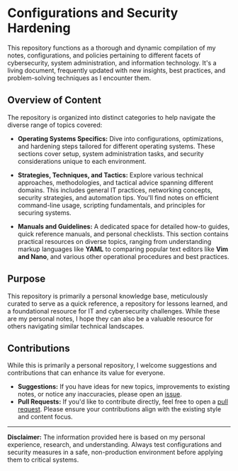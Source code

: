 # Configurations and Security Hardening

This repository functions as a thorough and dynamic compilation of my notes, configurations, and policies pertaining to different facets of cybersecurity, system administration, and information technology. It's a living document, frequently updated with new insights, best practices, and problem-solving techniques as I encounter them.

## Overview of Content

The repository is organized into distinct categories to help navigate the diverse range of topics covered:

* **Operating Systems Specifics:**
    Dive into configurations, optimizations, and hardening steps tailored for different operating systems. These sections cover setup, system administration tasks, and security considerations unique to each environment.

* **Strategies, Techniques, and Tactics:**
    Explore various technical approaches, methodologies, and tactical advice spanning different domains. This includes general IT practices, networking concepts, security strategies, and automation tips. You'll find notes on efficient command-line usage, scripting fundamentals, and principles for securing systems.

* **Manuals and Guidelines:**
    A dedicated space for detailed how-to guides, quick reference manuals, and personal checklists. This section contains practical resources on diverse topics, ranging from understanding markup languages like **YAML** to comparing popular text editors like **Vim and Nano**, and various other operational procedures and best practices.

## Purpose

This repository is primarily a personal knowledge base, meticulously curated to serve as a quick reference, a repository for lessons learned, and a foundational resource for IT and cybersecurity challenges. While these are my personal notes, I hope they can also be a valuable resource for others navigating similar technical landscapes.

## Contributions

While this is primarily a personal repository, I welcome suggestions and contributions that can enhance its value for everyone.

* **Suggestions:** If you have ideas for new topics, improvements to existing notes, or notice any inaccuracies, please open an [issue](https://github.com/namnamir/configurations-and-security-hardening/issues).
* **Pull Requests:** If you'd like to contribute directly, feel free to open a [pull request](https://github.com/namnamir/configurations-and-security-hardening/pulls). Please ensure your contributions align with the existing style and content focus.

---

**Disclaimer:** The information provided here is based on my personal experience, research, and understanding. Always test configurations and security measures in a safe, non-production environment before applying them to critical systems.
